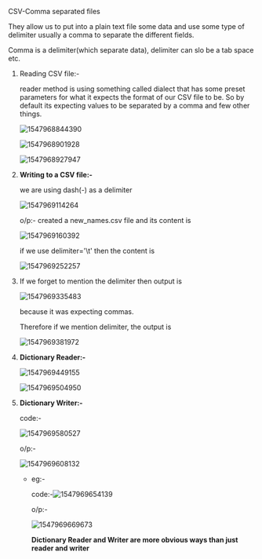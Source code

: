 CSV-Comma separated files

They allow us to put into a plain text file some data and use some type of delimiter usually a comma to separate the different fields.

Comma is  a delimiter(which separate data), delimiter can slo be a tab space etc.

1. Reading CSV file:-

   reader method is using something called dialect that has some preset parameters for what it expects the format of our CSV file to be. So by default its expecting values to be separated by a comma and few other things.

   ![1547968844390](C:\Users\lchitrag\AppData\Roaming\Typora\typora-user-images\1547968844390.png)

   ![1547968901928](C:\Users\lchitrag\AppData\Roaming\Typora\typora-user-images\1547968901928.png) 

   ![1547968927947](C:\Users\lchitrag\AppData\Roaming\Typora\typora-user-images\1547968927947.png)

2. **Writing to a CSV file:-**

   we are using dash(-) as a delimiter

   ![1547969114264](C:\Users\lchitrag\AppData\Roaming\Typora\typora-user-images\1547969114264.png) 

   o/p:- created a new_names.csv file and its content is 

   ![1547969160392](C:\Users\lchitrag\AppData\Roaming\Typora\typora-user-images\1547969160392.png) 

   if we use delimiter='\t' then the content is

   ![1547969252257](C:\Users\lchitrag\AppData\Roaming\Typora\typora-user-images\1547969252257.png) 

   

3. If we forget to mention the delimiter then output is 

   ![1547969335483](C:\Users\lchitrag\AppData\Roaming\Typora\typora-user-images\1547969335483.png) 

   because it was expecting commas.

   Therefore if we mention delimiter, the output is

   ![1547969381972](C:\Users\lchitrag\AppData\Roaming\Typora\typora-user-images\1547969381972.png) 

4. **Dictionary Reader:-**

   ![1547969449155](C:\Users\lchitrag\AppData\Roaming\Typora\typora-user-images\1547969449155.png) 

   ![1547969504950](C:\Users\lchitrag\AppData\Roaming\Typora\typora-user-images\1547969504950.png)

5. **Dictionary Writer:-**

   code:-

   ![1547969580527](C:\Users\lchitrag\AppData\Roaming\Typora\typora-user-images\1547969580527.png) 

   o/p:-

   ![1547969608132](C:\Users\lchitrag\AppData\Roaming\Typora\typora-user-images\1547969608132.png) 

   - eg:- 

     code:-![1547969654139](C:\Users\lchitrag\AppData\Roaming\Typora\typora-user-images\1547969654139.png) 

     o/p:-

     ![1547969669673](C:\Users\lchitrag\AppData\Roaming\Typora\typora-user-images\1547969669673.png) 

     **Dictionary Reader and Writer are more obvious ways than just reader and writer**